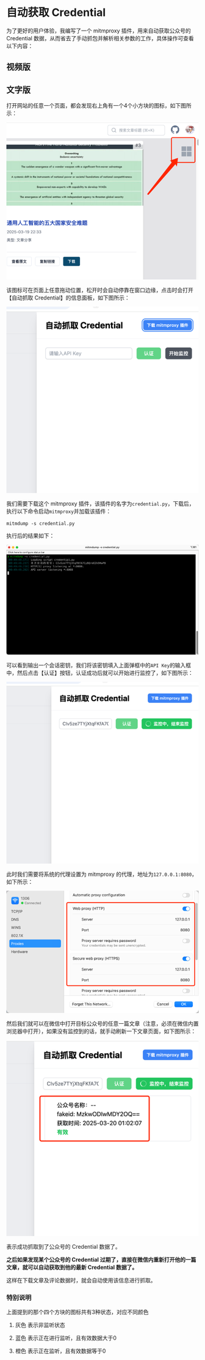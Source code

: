 # 自动获取 Credential

为了更好的用户体验，我编写了一个 mitmproxy 插件，用来自动获取公众号的 Credential 数据，从而省去了手动抓包并解析相关参数的工作，具体操作可查看以下内容：

## 视频版

## 文字版

打开网站的任意一个页面，都会发现右上角有一个4个小方块的图标，如下图所示：

![](../assets/auto-detect-credential/img.png)

该图标可在页面上任意拖动位置，松开时会自动停靠在窗口边缘，点击时会打开【自动抓取 Credential】的信息面板，如下图所示：

![](../assets/auto-detect-credential/img_3.png)

我们需要下载这个 mitmproxy 插件，该插件的名字为`credential.py`，下载后，执行以下命令启动`mitmproxy`并加载该插件：

```shell
mitmdump -s credential.py
```

执行后的结果如下：

![](../assets/auto-detect-credential/img_4.png)

可以看到输出一个会话密钥，我们将该密钥填入上面弹框中的`API Key`的输入框中，然后点击【认证】按钮，认证成功后就可以开始进行监控了，如下图所示：

![](../assets/auto-detect-credential/img_5.png)

此时我们需要将系统的代理设置为 mitmproxy 的代理，地址为`127.0.0.1:8080`，如下所示：

![](../assets/auto-detect-credential/img_6.png)

然后我们就可以在微信中打开目标公众号的任意一篇文章（注意，必须在微信内置浏览器中打开），如果没有监控到的话，就手动刷新一下文章页面，如下图所示：

![](../assets/auto-detect-credential/img_7.png)

表示成功抓取到了公众号的 Credential 数据了。

**之后如果发现某个公众号的 Credential 过期了，直接在微信内重新打开他的一篇文章，就可以自动获取到他的最新 Credential 数据了。**

这样在下载文章及评论数据时，就会自动使用该信息进行抓取。

### 特别说明

上面提到的那个四个方块的图标共有3种状态，对应不同颜色

1. 灰色
表示非监听状态

2. 蓝色
表示正在进行监听，且有效数据大于0

3. 橙色
表示正在监听，且有效数据等于0
